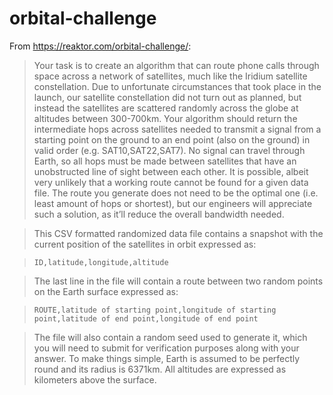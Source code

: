 # orbital-challenge

From https://reaktor.com/orbital-challenge/:

>Your task is to create an algorithm that can route phone calls through space across a network of satellites, much like the Iridium satellite constellation. Due to unfortunate circumstances that took place in the launch, our satellite constellation did not turn out as planned, but instead the satellites are scattered randomly across the globe at altitudes between 300-700km. Your algorithm should return the intermediate hops across satellites needed to transmit a signal from a starting point on the ground to an end point (also on the ground) in valid order (e.g. SAT10,SAT22,SAT7). No signal can travel through Earth, so all hops must be made between satellites that have an unobstructed line of sight between each other. It is possible, albeit very unlikely that a working route cannot be found for a given data file. The route you generate does not need to be the optimal one (i.e. least amount of hops or shortest), but our engineers will appreciate such a solution, as it’ll reduce the overall bandwidth needed.

>This CSV formatted randomized data file contains a snapshot with the current position of the satellites in orbit expressed as:

> `ID,latitude,longitude,altitude`

>The last line in the file will contain a route between two random points on the Earth surface expressed as:

> `ROUTE,latitude of starting point,longitude of starting point,latitude of end point,longitude of end point`

>The file will also contain a random seed used to generate it, which you will need to submit for verification purposes along with your answer. To make things simple, Earth is assumed to be perfectly round and its radius is 6371km. All altitudes are expressed as kilometers above the surface.

